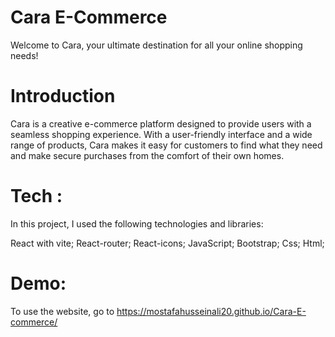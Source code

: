 # Cara E-Commerce
Welcome to Cara, your ultimate destination for all your online shopping needs!

# Introduction
Cara is a creative e-commerce platform designed to provide users with a seamless shopping experience. With a user-friendly interface and a wide range of products, Cara makes it easy for customers to find what they need and make secure purchases from the comfort of their own homes.

# Tech :
In this project, I used the following technologies and libraries:

React with vite;
React-router;
React-icons;
JavaScript;
Bootstrap; 
Css;
Html;

# Demo:
To use the website, go to https://mostafahusseinali20.github.io/Cara-E-commerce/
